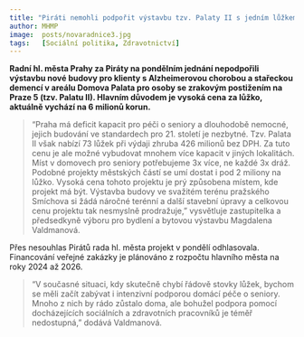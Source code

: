 ```yaml
---
title: "Piráti nemohli podpořit výstavbu tzv. Palaty II s jedním lůžkem za 6 milionů. Kapacit za tuto cenu může být daleko více"
author: MHMP
image:  posts/novaradnice3.jpg
tags:   [Sociální politika, Zdravotnictví]
---
```

**Radní hl. města Prahy za Piráty na pondělním jednání nepodpořili výstavbu nové budovy pro klienty s Alzheimerovou chorobou a stařeckou demencí v areálu Domova Palata pro osoby se zrakovým postižením na Praze 5 (tzv. Palatu II). Hlavním důvodem je vysoká cena za lůžko, aktuálně vychází na 6 milionů korun.** 

>“Praha má deficit kapacit pro péči o seniory a dlouhodobě nemocné, jejich budování ve standardech pro 21. století je nezbytné. Tzv. Palata II však nabízí 73 lůžek při výdaji zhruba 426 milionů bez DPH. Za tuto cenu je ale možné vybudovat mnohem více kapacit v jiných lokalitách. Míst v domovech pro seniory potřebujeme 3x více, ne každé 3x dráž. Podobné projekty městských částí se umí dostat i pod 2 miliony na lůžko. Vysoká cena tohoto projektu je prý způsobena místem, kde projekt má být. Výstavba budovy ve svažitém terénu pražského Smíchova si žádá náročné terénní a další stavební úpravy a celkovou cenu projektu tak nesmyslně prodražuje,” vysvětluje zastupitelka a předsedkyně výboru pro bydlení a bytovou výstavbu Magdalena Valdmanová. 

Přes nesouhlas Pirátů rada hl. města projekt v pondělí odhlasovala. Financování veřejné zakázky je plánováno z rozpočtu hlavního města na roky 2024 až 2026.

>“V současné situaci, kdy skutečně chybí řádově stovky lůžek, bychom se měli začít zabývat i intenzivní podporou domácí péče o seniory. Mnoho z nich by rádo zůstalo doma, ale bohužel podpora pomocí docházejících sociálních a zdravotních pracovníků je téměř nedostupná,” dodává Valdmanová. 

